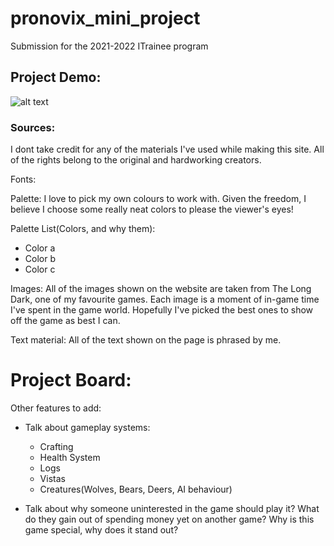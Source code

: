 # pronovix_mini_project

Submission for the 2021-2022 ITrainee program

## Project Demo:

![alt text](https://github.com/sla-ppy/pronovix_mini_project/blob/master/progress_track.png")

### Sources:

I dont take credit for any of the materials I've used while making this site.
All of the rights belong to the original and hardworking creators.

Fonts:


Palette:
I love to pick my own colours to work with.
Given the freedom, I believe I choose some really neat colors to please the viewer's eyes!

Palette List(Colors, and why them):
- Color a
- Color b
- Color c

Images:
All of the images shown on the website are taken from The Long Dark, one of my favourite games.
Each image is a moment of in-game time I've spent in the game world.
Hopefully I've picked the best ones to show off the game as best I can.

Text material:
All of the text shown on the page is phrased by me.



# Project Board:

Other features to add:
- Talk about gameplay systems:
    - Crafting
    - Health System
    - Logs
    - Vistas
    - Creatures(Wolves, Bears, Deers, AI behaviour)

- Talk about why someone uninterested in the game should play it? What do they gain out of spending money yet on another game? Why is this game special, why does it stand out?

